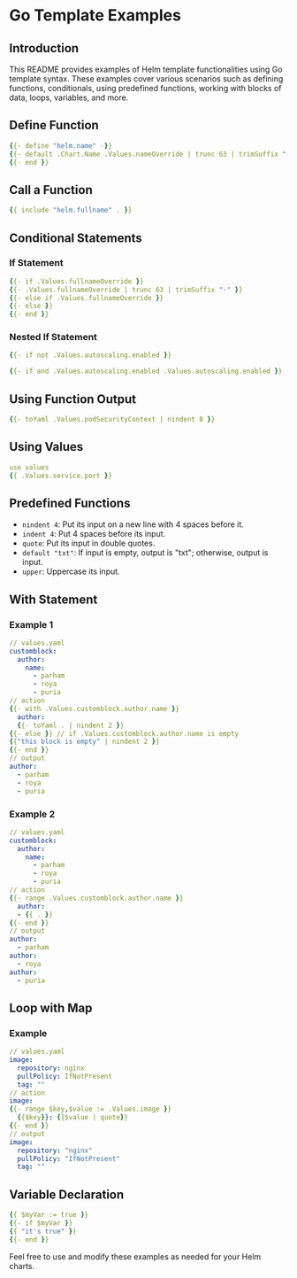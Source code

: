 # Go Template Examples

## Introduction

This README provides examples of Helm template functionalities using Go template syntax. These examples cover various scenarios such as defining functions, conditionals, using predefined functions, working with blocks of data, loops, variables, and more.

## Define Function

```yaml
{{- define "helm.name" -}}
{{- default .Chart.Name .Values.nameOverride | trunc 63 | trimSuffix "-" }}
{{- end }}
```

## Call a Function

```yaml
{{ include "helm.fullname" . }}
```

## Conditional Statements

### If Statement

```yaml
{{- if .Values.fullnameOverride }}
{{- .Values.fullnameOverride | trunc 63 | trimSuffix "-" }}
{{- else if .Values.fullnameOverride }}
{{- else }}
{{- end }}
```

### Nested If Statement

```yaml
{{- if not .Values.autoscaling.enabled }}

{{- if and .Values.autoscaling.enabled .Values.autoscaling.enabled }}
```

## Using Function Output

```yaml
{{- toYaml .Values.podSecurityContext | nindent 8 }}
```

## Using Values

```yaml
use values
{{ .Values.service.port }}
```

## Predefined Functions

- `nindent 4`: Put its input on a new line with 4 spaces before it.
- `indent 4`: Put 4 spaces before its input.
- `quote`: Put its input in double quotes.
- `default "txt"`: If input is empty, output is "txt"; otherwise, output is input.
- `upper`: Uppercase its input.

## With Statement

### Example 1

```yaml
// values.yaml
customblock:
  author:
    name:
      - parham
      - roya
      - puria
// action
{{- with .Values.customblock.author.name }}
  author:
  {{- toYaml . | nindent 2 }}
{{- else }} // if .Values.customblock.author.name is empty
{{"this block is empty" | nindent 2 }}
{{- end }}
// output
author:
  - parham
  - roya
  - puria
```

### Example 2

```yaml
// values.yaml
customblock:
  author:
    name:
      - parham
      - roya
      - puria
// action
{{- range .Values.customblock.author.name }}
  author:
  - {{ . }}
{{- end }}
// output
author:
  - parham
author:
  - roya
author:
  - puria
```

## Loop with Map

### Example

```yaml
// values.yaml
image:
  repository: nginx
  pullPolicy: IfNotPresent
  tag: ""
// action
image:
{{- range $key,$value := .Values.image }}
  {{$key}}: {{$value | quote}}
{{- end }}
// output
image:
  repository: "nginx"
  pullPolicy: "IfNotPresent"
  tag: ""
```

## Variable Declaration

```yaml
{{ $myVar := true }}
{{- if $myVar }}
{{ "it's true" }}
{{- end }}
```

Feel free to use and modify these examples as needed for your Helm charts.
